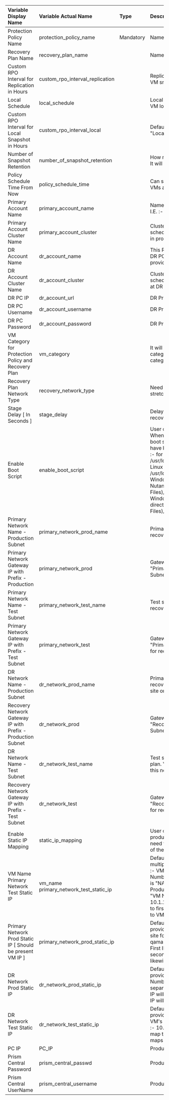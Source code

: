 

| Variable Display Name           | Variable Actual Name        | Type       | Description |
| :-----------------------------  | :-------------------------- | :--------- | :------------- |
| Protection Policy Name  | protection_policy_name  | Mandatory  | Name of protection policy.  |
| Recovery Plan Name  | recovery_plan_name  |   | Name of Recovery plan.  |
| Custom RPO Interval for Replication in Hours  | custom_rpo_interval_replication  |   | Replication time frequencey to replicate VM snapshots from source to destination.   |
| Local Schedule  | local_schedule  |   | Local RPO schedule to keep snapshots of VM locally.  |
| Custom RPO Interval for Local Snapshot in Hours  | custom_rpo_interval_local  |   | Default Value is 1, Should be >= 1 for "Local Schedule = True".  |
| Number of Snapshot Retention   | number_of_snapshot_retention  |   | How many snapshots should be retained. It will retain number of latest snapshots.  |
| Policy Schedule Time From Now  | policy_schedule_time  |   | Can schedule policy / start protecting VMs after certain time provided.  |
| Primary Account Name  | primary_account_name  |   | Name of Calm Account at Production PC. I.E. :- NTNX_LOCAL_AZ.  |
| Primary Account Cluster Name  | primary_account_cluster  |   | Cluster name for policy and recovery plan schedule. This cluster should be present in provided Calm Account.  |
| DR Account Name  | dr_account_name  |   | This Runbook will create Calm Account of DR PC on production PC with this provided name.  |
| DR Account Cluster Name  | dr_account_cluster  |   | Cluster name for policy and recovery plan schedule. This cluster should be present at DR PC.  |
| DR PC IP  | dr_account_url  |   | DR Prism Central IP address.  |
| DR PC Username  | dr_account_username  |   | DR Prism Central username.  |
| DR PC Password  | dr_account_password  |   | DR Prism Central Password.  |
| VM Category for Protection Policy and Recovery Plan  | vm_category  |   | It will protect VMs depending upon categories. You will need to provide category names in json format.  |
| Recovery Plan Network Type  | recovery_network_type  |   | Need to choose from two type : stretched, non-stretched.  |
| Stage Delay [ In Seconds ]  | stage_delay  |   | Delay between stages / boot order for recovery plan.  |
| Enable Boot Script   | enable_boot_script  |   | User can provide boot script to each VM. Whenever recovery plan executes this boot script will run on those VMs which have boot scripts available on below path :- for Linux - production --> /usr/local/sbin/production_vm_recovery   Linux - Test --> /usr/local/sbin/test_vm_recovery,  and for Windows - Production --> (Relative to Nutanix directory in Program Files)/scripts/production/vm_recovery.bat Windows - Test --> (Relative to Nutanix directory in Program Files)/scripts/test/vm_recovery.bat  |
| Primary Network Name - Production Subnet  | primary_network_prod_name  |   | Primary subnet name at production PC for recovery plan.  |
| Primary Network Gateway IP with Prefix - Production  | primary_network_prod  |   | Gateway IP with network prefix of "Primary Network Name - Production Subnet" for recovery plan.  |
| Primary Network Name - Test Subnet  | primary_network_test_name  |   | Test subnet name at production PC for recovery plan.  |
| Primary Network Gateway IP with Prefix - Test Subnet  | primary_network_test  |   | Gateway IP with network prefix of "Primary Network Name - Test Subnet" for recovery plan.  |
| DR Network Name - Production Subnet  | dr_network_prod_name  |   | Primary subnet name at DR PC for recovery plan. VM will be recoverd at DR site on this network for actual disaster.  |
| Recovery Network Gateway IP with Prefix - Production Subnet  | dr_network_prod  |   | Gateway IP with network prefix of "Recovery Network Name - Production Subnet" for recovery plan.  |
| DR Network Name - Test Subnet  | dr_network_test_name  |   | Test subnet name at DR PC for recovery plan. VM will be recoverd at DR site on this network while testing disaster.  |
| Recovery Network Gateway IP with Prefix - Test Subnet  | dr_network_test  |   | Gateway IP with network prefix of "Recovery Network Name - Test Subnet" for recovery plan.  |
| Enable Static IP Mapping   | static_ip_mapping  |   | User can assign static IP's to VMs at production / Recovery networks. If user need to provide static IP mapping to any of the VM choose True.  |
| VM Name Primary Network Test Static IP  | vm_name primary_network_test_static_ip |   | Default Value is "NA". User Can provide multiple VM Names qama separated. IE. :- VM1, VM2. Also user needs to provide Number of static IP's of VM. Default Value is "NA". User Need to provide test IP at Production site for Number of VM's in  "VM Name" qama separated. IE. :- 10.1.1.3, 10.1.1.6. First IP will gets map to first VM1 and second IP will get maps to VM2 and likewise.  |
| Primary Network Prod Static IP [ Should be present VM IP ]  | primary_network_prod_static_ip |   | Default Value is "NA". User Need to provide Current IP of VM at Production site for Number of VM's in  "VM Name" qama separated. IE. :- 10.1.1.3, 10.1.1.6. First IP will gets map to first VM1 and second IP will get maps to VM2 and likewise.  |
| DR Network Prod Static IP  | dr_network_prod_static_ip  |   | Default Value is "NA". User Need to provide DR Production Network IP  for Number of VM's in  "VM Name" qama separated. IE. :- 10.1.1.3, 10.1.1.6. First IP will gets map to first VM1 and second IP will get maps to VM2 and likewise.  |
| DR Network Test Static IP  | dr_network_test_static_ip  |   | Default Value is "NA". User Need to provide DR Test Network IP  for Number of VM's in  "VM Name" qama separated. IE. :- 10.1.1.3, 10.1.1.6. First IP will gets map to first VM1 and second IP will get maps to VM2 and likewise.  |
| PC IP  | PC_IP  |   | Production Prism Central IP address.  |
| Prism Central Password  | prism_central_passwd  |   | Production Prism Central Password.  |
| Prism Central UserName  | prism_central_username  |   | Production Prism Central Username.  |
